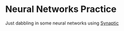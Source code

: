 # Neural Networks Practice

Just dabbling in some neural networks using [Synaptic](https://github.com/cazala/synaptic)
